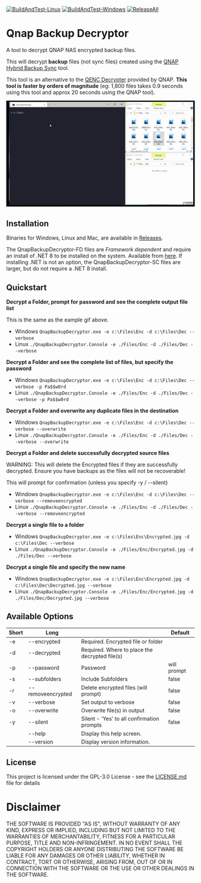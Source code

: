 [![BuildAndTest-Linux](https://github.com/mark-s/QnapBackupDecryptor/actions/workflows/CIBuildTest-Linux.yml/badge.svg)](https://github.com/mark-s/QnapBackupDecryptor/actions/workflows/CIBuildTest-Linux.yml) [![BuildAndTest-Windows](https://github.com/mark-s/QnapBackupDecryptor/actions/workflows/CIBuildTest-Win.yml/badge.svg)](https://github.com/mark-s/QnapBackupDecryptor/actions/workflows/CIBuildTest-Win.yml) [![ReleaseAll](https://github.com/mark-s/QnapBackupDecryptor/actions/workflows/ReleaseAll.yml/badge.svg)](https://github.com/mark-s/QnapBackupDecryptor/actions/workflows/ReleaseAll.yml)
# Qnap Backup Decryptor

A tool to decrypt QNAP NAS encrypted backup files.

This will decrypt **backup** files (not sync files) created using the [QNAP Hybrid Backup Sync](https://www.qnap.com/en-uk/software/hybrid-backup-sync) tool.

This tool is an alternative to the [QENC Decrypter](https://www.qnap.com/en-uk/utilities/enterprise) provided by QNAP. **This tool is faster by orders of magnitude** (eg: 1,800 files takes 0.9 seconds using this tool and approx 20 seconds using the QNAP tool).

![See it in action](https://raw.githubusercontent.com/mark-s/QnapBackupDecryptor/master/Images/ExampleDecrypt.gif)

## Installation

Binaries for Windows, Linux and Mac, are available in [Releases](https://github.com/mark-s/QnapBackupDecryptor/releases).

The QnapBackupDecryptor-FD files are *Framework dependent* and require an install of .NET 8 to be installed on the system. Available from [here](https://dotnet.microsoft.com/download/dotnet/8.0).
If installing .NET is not an option, the QnapBackupDecryptor-SC files are larger, but do not require a .NET 8 install.

## Quickstart

**Decrypt a Folder, prompt for password and see the complete output file list**

This is the same as the eample gif above.

- Windows
`QnapBackupDecryptor.exe -e c:\Files\Enc -d c:\Files\Dec --verbose`
- Linux
`./QnapBackupDecryptor.Console -e ./Files/Enc -d ./Files/Dec --verbose`

**Decrypt a Folder and see the complete list of files, but specify the password**

- Windows
`QnapBackupDecryptor.exe -e c:\Files\Enc -d c:\Files\Dec --verbose -p Pa$$w0rd`
- Linux
`./QnapBackupDecryptor.Console -e ./Files/Enc -d ./Files/Dec --verbose -p Pa$$w0rd`

**Decrypt a Folder and overwrite any duplicate files in the destination**

- Windows
`QnapBackupDecryptor.exe -e c:\Files\Enc -d c:\Files\Dec --verbose --overwrite`
- Linux
`./QnapBackupDecryptor.Console -e ./Files/Enc -d ./Files/Dec --verbose --overwrite`

**Decrypt a Folder and delete successfully decrypted source files**

WARNING: This will delete the Encrypted files if they are successfully decrypted.
Ensure you have backups as the files will not be recoverable!

This will prompt for confirmation (unless you specify -y / --silent)

- Windows
`QnapBackupDecryptor.exe -e c:\Files\Enc -d c:\Files\Dec --verbose --removeencrypted`
- Linux
`./QnapBackupDecryptor.Console -e ./Files/Enc -d ./Files/Dec --verbose --removeencrypted`

**Decrypt a single file to a folder**

- Windows
`QnapBackupDecryptor.exe -e c:\Files\Enc\Encrypted.jpg -d c:\Files\Dec --verbose`
- Linux
`./QnapBackupDecryptor.Console -e ./Files/Enc/Encrypted.jpg -d ./Files/Dec --verbose`

**Decrypt a single file and specify the new name**

- Windows
`QnapBackupDecryptor.exe -e c:\Files\Enc\Encrypted.jpg -d c:\Files\Dec\Decrypted.jpg --verbose`
- Linux
`./QnapBackupDecryptor.Console -e ./Files/Enc/Encrypted.jpg -d ./Files/Dec/Decrypted.jpg --verbose`

## Available Options

|Short|Long| |Default|
|------------- |------------- |------------- |------------- |
|-e|--encrypted|Required. Encrypted file or folder||
|-d|--decrypted|Required. Where to place the decrypted file(s)||
|-p|--password|Password|will prompt|
|-s|--subfolders|Include Subfolders|false|
|-r|--removeencrypted|Delete encrypted files (will prompt)|false|
|-v|--verbose|Set output to verbose|false|
|-o|--overwrite|Overwrite file(s) in output|false|
|-y|--silent|Silent - 'Yes' to all confirmation prompts|false|
| |--help|Display this help screen.||
| |--version|Display version information.||

## License

This project is licensed under the GPL-3.0 License - see the [LICENSE.md](LICENSE.md) file for details

# Disclaimer

THE SOFTWARE IS PROVIDED "AS IS", WITHOUT WARRANTY OF ANY KIND, EXPRESS OR IMPLIED, INCLUDING BUT NOT LIMITED TO THE WARRANTIES OF MERCHANTABILITY, FITNESS FOR A PARTICULAR PURPOSE, TITLE AND NON-INFRINGEMENT. IN NO EVENT SHALL THE COPYRIGHT HOLDERS OR ANYONE DISTRIBUTING THE SOFTWARE BE LIABLE FOR ANY DAMAGES OR OTHER LIABILITY, WHETHER IN CONTRACT, TORT OR OTHERWISE, ARISING FROM, OUT OF OR IN CONNECTION WITH THE SOFTWARE OR THE USE OR OTHER DEALINGS IN THE SOFTWARE.
